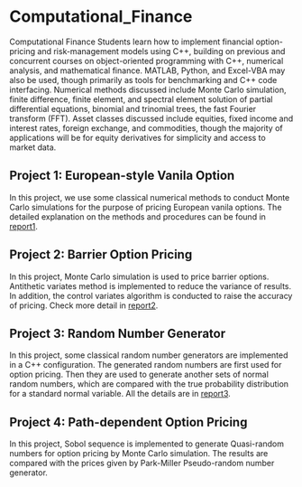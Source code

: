 # Computational_Finance
Computational Finance
Students learn how to implement financial option-pricing and risk-management models using C++, building on previous and concurrent courses on object-oriented programming with C++, numerical analysis, and mathematical finance. MATLAB, Python, and Excel-VBA may also be used, though primarily as tools for benchmarking and C++ code interfacing. Numerical methods discussed include Monte Carlo simulation, finite difference, finite element, and spectral element solution of partial differential equations, binomial and trinomial trees, the fast Fourier transform (FFT). Asset classes discussed include equities, fixed income and interest rates, foreign exchange, and commodities, though the majority of applications will be for equity derivatives for simplicity and access to market data.

## Project 1: European-style Vanila Option
In this project, we use some classical numerical methods to conduct Monte Carlo simulations for the purpose of pricing European vanila options. The detailed explanation on the methods and procedures can be found in [report1](Kai_Chen_project1/Kai_Chen_report1.pdf).

## Project 2: Barrier Option Pricing
In this project, Monte Carlo simulation is used to price barrier options. Antithetic variates method is implemented to reduce the variance of results. In addition, the control variates algorithm is conducted to raise the accuracy of pricing. Check more detail in [report2](Kai_Chen_project2/Kai_Chen_report2.pdf).

## Project 3: Random Number Generator
In this project, some classical random number generators are implemented in a C++ configuration. The generated random numbers are first used for option pricing. Then they are used to generate another sets of normal random numbers, which are compared with the true probability distribution for a standard normal variable. All the details are in [report3](Kai_Chen_project3/Kai_Chen_report3.pdf).

## Project 4: Path-dependent Option Pricing
In this project, Sobol sequence is implemented to generate Quasi-random numbers for option pricing by Monte Carlo simulation. The results are compared with the prices given by Park-Miller Pseudo-random number generator.
